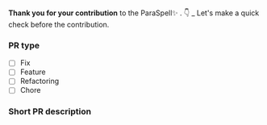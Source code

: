 **Thank you for your contribution** to the ParaSpell✨ .
👇 \_ Let's make a quick check before the contribution.

### PR type

- [ ] Fix
- [ ] Feature
- [ ] Refactoring
- [ ] Chore

### Short PR description

